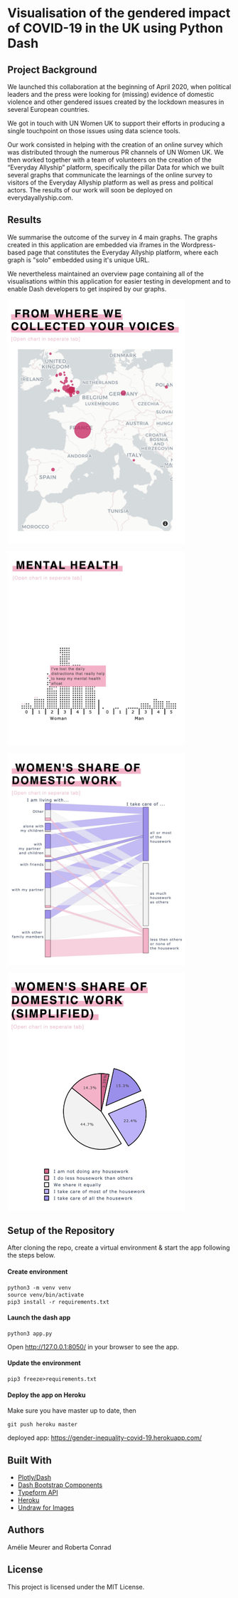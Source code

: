 # Visualisation of the gendered impact of COVID-19 in the UK using Python Dash 

## Project Background
We launched this collaboration at the beginning of April 2020, when political leaders and the press were looking for (missing) evidence of domestic violence and other gendered issues created by the lockdown measures in several European countries. 

We got in touch with UN Women UK to support their efforts in producing a single touchpoint on those issues using data science tools.

Our work consisted in helping with the creation of an online survey which was distributed through the numerous PR channels of UN Women UK. We then worked together with a team of volunteers on the creation of the “Everyday Allyship” platform, specifically the pillar Data for which we built several graphs that communicate the learnings of the online survey to visitors of the Everyday Allyship platform as well as press and political actors. The results of our work will soon be deployed on everydayallyship.com.

## Results

We summarise the outcome of the survey in 4 main graphs. The graphs created in this application are embedded via iframes in the Wordpress-based page that constitutes the Everyday Allyship platform, where each graph is "solo" embedded using it's unique URL. 

We nevertheless maintained an overview page containing all of the visualisations within this application for easier testing in development and to enable Dash developers to get inspired by our graphs.

<img src="https://github.com/rjcnrd/gender_inequality_covid-19/blob/master/assets/screenshot_map.jpg" alt="map graph"
	title="Map graph" width="400" />
	
<img src="https://github.com/rjcnrd/gender_inequality_covid-19/blob/master/assets/screenshot_mental.jpg" alt="mental health graph"
	title="mental health graph" width="400" />
	
<img src="https://github.com/rjcnrd/gender_inequality_covid-19/blob/master/assets/screenshot_sankey.jpg" alt="sankey graph graph"
	title="sankey graph" width="400" />
	
<img src="https://github.com/rjcnrd/gender_inequality_covid-19/blob/master/assets/screenshot_pie.jpg" alt="pie chart"
	title="pie chart" width="400" />

## Setup of the Repository 

After cloning the repo, create a virtual environment & start the app following the steps below.

#### Create environment
```
python3 -m venv venv
source venv/bin/activate
pip3 install -r requirements.txt
```

#### Launch the dash app
```
python3 app.py
```
Open http://127.0.0.1:8050/ in your browser to see the app.

#### Update the environment
```
pip3 freeze>requirements.txt
```

#### Deploy the app on Heroku

Make sure you have master up to date, then

```
git push heroku master
```
deployed app: https://gender-inequality-covid-19.herokuapp.com/

## Built With

* [Plotly/Dash](https://plotly.com/dash/) 
* [Dash Bootstrap Components](https://dash-bootstrap-components.opensource.faculty.ai/)
* [Typeform API](https://developer.typeform.com/)
* [Heroku](www.heroku.com)
* [Undraw for Images](http://undraw.co/)

## Authors

Amélie Meurer and Roberta Conrad

## License

This project is licensed under the MIT License.
